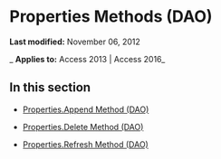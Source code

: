 
# Properties Methods (DAO)

 **Last modified:** November 06, 2012

 _ **Applies to:** Access 2013 | Access 2016_

## In this section


- [Properties.Append Method (DAO)](47f1e24f-975c-3fdc-5c3c-8c91f2920c81.md)
    
- [Properties.Delete Method (DAO)](dc2493c6-337c-cb56-7c0d-36762528fa43.md)
    
- [Properties.Refresh Method (DAO)](71ba18fb-55a5-6a5f-3631-1c81c20f3369.md)
    
